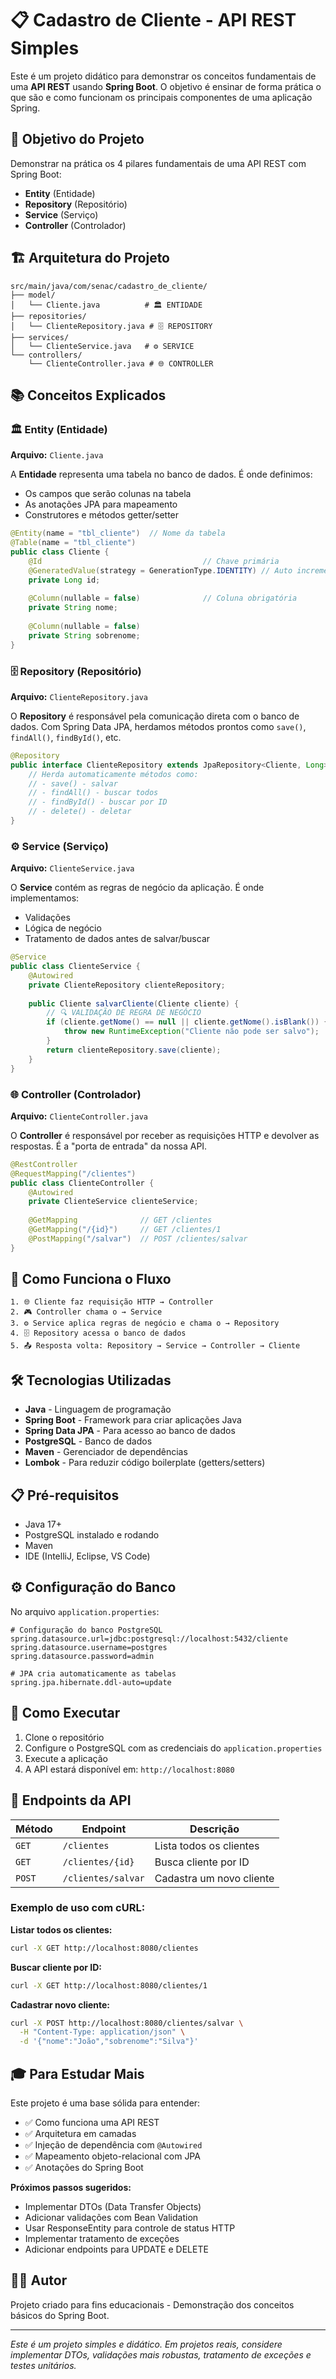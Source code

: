 # 📋 Cadastro de Cliente - API REST Simples

Este é um projeto didático para demonstrar os conceitos fundamentais de uma **API REST** usando **Spring Boot**. O objetivo é ensinar de forma prática o que são e como funcionam os principais componentes de uma aplicação Spring.

## 🎯 Objetivo do Projeto

Demonstrar na prática os 4 pilares fundamentais de uma API REST com Spring Boot:
- **Entity** (Entidade)
- **Repository** (Repositório)
- **Service** (Serviço)
- **Controller** (Controlador)

## 🏗️ Arquitetura do Projeto

```
src/main/java/com/senac/cadastro_de_cliente/
├── model/
│   └── Cliente.java          # 🏛️ ENTIDADE
├── repositories/
│   └── ClienteRepository.java # 🗄️ REPOSITORY
├── services/
│   └── ClienteService.java   # ⚙️ SERVICE
└── controllers/
    └── ClienteController.java # 🌐 CONTROLLER
```

## 📚 Conceitos Explicados

### 🏛️ **Entity (Entidade)**
**Arquivo:** `Cliente.java`

A **Entidade** representa uma tabela no banco de dados. É onde definimos:
- Os campos que serão colunas na tabela
- As anotações JPA para mapeamento
- Construtores e métodos getter/setter

```java
@Entity(name = "tbl_cliente")  // Nome da tabela
@Table(name = "tbl_cliente")
public class Cliente {
    @Id                                    // Chave primária
    @GeneratedValue(strategy = GenerationType.IDENTITY) // Auto incremento
    private Long id;
    
    @Column(nullable = false)              // Coluna obrigatória
    private String nome;
    
    @Column(nullable = false)
    private String sobrenome;
}
```

### 🗄️ **Repository (Repositório)**
**Arquivo:** `ClienteRepository.java`

O **Repository** é responsável pela comunicação direta com o banco de dados. Com Spring Data JPA, herdamos métodos prontos como `save()`, `findAll()`, `findById()`, etc.

```java
@Repository
public interface ClienteRepository extends JpaRepository<Cliente, Long> {
    // Herda automaticamente métodos como:
    // - save() - salvar
    // - findAll() - buscar todos
    // - findById() - buscar por ID
    // - delete() - deletar
}
```

### ⚙️ **Service (Serviço)**
**Arquivo:** `ClienteService.java`

O **Service** contém as regras de negócio da aplicação. É onde implementamos:
- Validações
- Lógica de negócio
- Tratamento de dados antes de salvar/buscar

```java
@Service
public class ClienteService {
    @Autowired
    private ClienteRepository clienteRepository;
    
    public Cliente salvarCliente(Cliente cliente) {
        // 🔍 VALIDAÇÃO DE REGRA DE NEGÓCIO
        if (cliente.getNome() == null || cliente.getNome().isBlank()) {
            throw new RuntimeException("Cliente não pode ser salvo");
        }
        return clienteRepository.save(cliente);
    }
}
```

### 🌐 **Controller (Controlador)**
**Arquivo:** `ClienteController.java`

O **Controller** é responsável por receber as requisições HTTP e devolver as respostas. É a "porta de entrada" da nossa API.

```java
@RestController
@RequestMapping("/clientes")
public class ClienteController {
    @Autowired
    private ClienteService clienteService;
    
    @GetMapping              // GET /clientes
    @GetMapping("/{id}")     // GET /clientes/1
    @PostMapping("/salvar")  // POST /clientes/salvar
}
```

## 🚀 Como Funciona o Fluxo

```
1. 🌐 Cliente faz requisição HTTP → Controller
2. 🎮 Controller chama o → Service  
3. ⚙️ Service aplica regras de negócio e chama o → Repository
4. 🗄️ Repository acessa o banco de dados
5. 📤 Resposta volta: Repository → Service → Controller → Cliente
```

## 🛠️ Tecnologias Utilizadas

- **Java** - Linguagem de programação
- **Spring Boot** - Framework para criar aplicações Java
- **Spring Data JPA** - Para acesso ao banco de dados
- **PostgreSQL** - Banco de dados
- **Maven** - Gerenciador de dependências
- **Lombok** - Para reduzir código boilerplate (getters/setters)

## 📋 Pré-requisitos

- Java 17+
- PostgreSQL instalado e rodando
- Maven
- IDE (IntelliJ, Eclipse, VS Code)

## ⚙️ Configuração do Banco

No arquivo `application.properties`:

```properties
# Configuração do banco PostgreSQL
spring.datasource.url=jdbc:postgresql://localhost:5432/cliente
spring.datasource.username=postgres
spring.datasource.password=admin

# JPA cria automaticamente as tabelas
spring.jpa.hibernate.ddl-auto=update
```

## 🚀 Como Executar

1. Clone o repositório
2. Configure o PostgreSQL com as credenciais do `application.properties`
3. Execute a aplicação
4. A API estará disponível em: `http://localhost:8080`

## 📡 Endpoints da API

| Método | Endpoint | Descrição |
|--------|----------|-----------|
| `GET` | `/clientes` | Lista todos os clientes |
| `GET` | `/clientes/{id}` | Busca cliente por ID |
| `POST` | `/clientes/salvar` | Cadastra um novo cliente |

### Exemplo de uso com cURL:

**Listar todos os clientes:**
```bash
curl -X GET http://localhost:8080/clientes
```

**Buscar cliente por ID:**
```bash
curl -X GET http://localhost:8080/clientes/1
```

**Cadastrar novo cliente:**
```bash
curl -X POST http://localhost:8080/clientes/salvar \
  -H "Content-Type: application/json" \
  -d '{"nome":"João","sobrenome":"Silva"}'
```

## 🎓 Para Estudar Mais

Este projeto é uma base sólida para entender:
- ✅ Como funciona uma API REST
- ✅ Arquitetura em camadas
- ✅ Injeção de dependência com `@Autowired`
- ✅ Mapeamento objeto-relacional com JPA
- ✅ Anotações do Spring Boot

**Próximos passos sugeridos:**
- Implementar DTOs (Data Transfer Objects)
- Adicionar validações com Bean Validation
- Usar ResponseEntity para controle de status HTTP
- Implementar tratamento de exceções
- Adicionar endpoints para UPDATE e DELETE

## 👨‍💻 Autor

Projeto criado para fins educacionais - Demonstração dos conceitos básicos do Spring Boot.

---
*Este é um projeto simples e didático. Em projetos reais, considere implementar DTOs, validações mais robustas, tratamento de exceções e testes unitários.*
